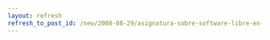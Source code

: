```yaml
---
layout: refresh
refresh_to_post_id: /new/2008-08-29/asignatura-sobre-software-libre-en-la-universidad-de-sevilla.html
---
```

